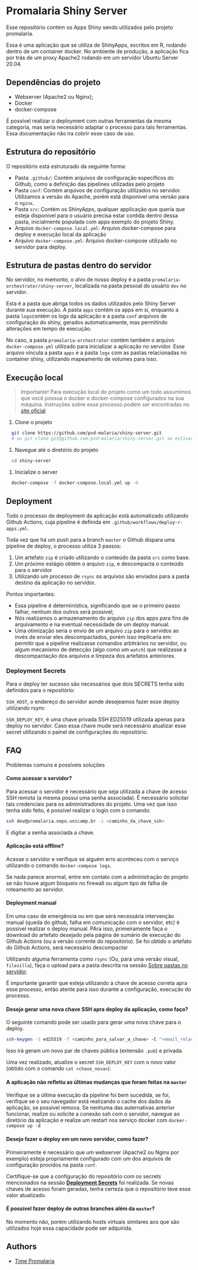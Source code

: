 # Promalaria Shiny Server

Esse repositório contém os Apps Shiny sendo utilizados pelo projeto promalaria.

Essa é uma aplicação que se utiliza de ShinyApps, escritos em R, rodando dentro de um container docker. No ambiente de produção, a aplicação fica por trás de um proxy Apache2 rodando em um servidor Ubuntu Server 20.04. 

## Dependências do projeto

- Webserver (Apache2 ou Nginx);
- Docker
- docker-compose

É possível realizar o deployment com outras ferramentas da mesma categoria, mas seria necessário adaptar o processo para tais ferramentas. Essa documentação não ira cobrir esse caso de uso.

## Estrutura do repositório

O repositório está estruturado da seguinte forma:

- Pasta `.github/`: Contém arquivos de configuração específicos do Github, como a definição das pipelines utilizadas pelo projeto
- Pasta `conf`: Contém arquivos de configuração utilizados no servidor. Utilizamos a versão do Apache, porém está disponível uma versão para o `nginx`.
- Pasta `src`: Contém os ShinyApps, qualquer applicação que queria que esteja disponível para o usuário precisa estar contida dentro dessa pasta, inicialmente populada com apps exemplo do projeto Shiny.
- Arquivo `docker-compose.local.yml`: Arquivo docker-compose para deploy e execução local da aplicação
- Arquivo `docker-compose.yml`: Arquivo docker-compose utilizado no servidor para deploy.


## Estrutura de pastas dentro do servidor

No servidor, no memonto, o alvo de nosso deploy é a pasta `promalaria-orchestrator/shiny-server`, localizada na pasta pessoal do usuário `dev` no servidor.

Esta é a pasta que abriga todos os dados utilizados pelo Shiny Server durante sua execução. A pasta `apps` contém os apps em sí, enquanto a pasta `logs`contém os logs da aplicação e a pasta `conf` arquivos de configuração do shiny, gerados automaticamente, mas permitindo alterações em tempo de execução.

No caso, a pasta `promalaria-orchestrator` contém também o arquivo `docker-compose.yml` utilizado para inicializar a aplicação no servidor. Esse arquivo vincula a pasta `apps` e a pasta `logs` com as pastas relacionadas no container shiny, utilizando mapeamento de volumes para isso. 

## Execução local

> Importante! Para execução local do projeto como um todo assumimos que você possua o docker e docker-compose configurados na sua máquina. Instruções sobre esse processo podem ser encontradas no [site oficial](https://docs.docker.com/engine/install/) 

1. Clone o projeto

```bash
  git clone https://github.com/pvd-malaria/shiny-server.git 
  # ou git clone git@github.com:pvd-malaria/shiny-server.git se estiver usando SSH
```

1. Navegue até o diretório do projeto

```bash
  cd shiny-server
```

1. Inicialize o server

```bash
  docker-compose -f docker-compose.local.yml up -d
```

## Deployment

Todo o processo de deployment da aplicação está automatizado utilizando Github Actions, cuja pipeline é definida em `.github/workflows/deploy-r-apps.yml`.

Toda vez que há um push para a branch `master` o Github dispara uma pipeline de deploy, o processo utiliza 3 passos:

1. Um artefato `zip` é criado utilizando o conteúdo da pasta `src` como base.
2. Um próximo estágio obtém o arquivo `zip`, e descompacta o conteúdo para o servidor
3. Utilizando um processo de `rsync` os arquivos são enviados para a pasta destino da aplicação no servidor.

Pontos importantes:

- Essa pipeline é determinística, significando que se o primeiro passo falhar, nenhum dos outros será possível;
- Nós realizamos o armazenamento do arquivo `zip` dos apps para fins de arquivamento e na eventual necessidade de um deploy manual.
- Uma otimização seria o envio de um arquivo `zip` para o servidos ao invés de enviar eles descompactados, porém isso implicaria em: permitir que a pipeline realizasse comandos arbitrários no servidor, ou algum mecanismo de detecção (algo como um `watch`) que realizasse a descompactação dos arquivos e limpeza dos artefatos anteriores.

### Deployment Secrets

Para o deploy ter sucesso são necessários que dois SECRETS tenha sido definidos para o repositório:

`SSH_HOST`, o endereço do servidor aonde desejeamos fazer esse deploy utilizando rsync

`SSH_DEPLOY_KEY`, é uma chave privada SSH ED25519 utilizada apenas para deploy no servidor. Caso essa chave mude será necessário atualizar esse secret utilizando o painel de configurações do repositório.

## FAQ

Problemas comuns e possíveis soluções

#### Como acessar o servidor?

Para acessar o servidor é necessário que seja utilizada a chave de acesso SSH remota (a mesma possui uma senha associada). É necessário solicitar tais credenciais para os administradores do projeto. Uma vez que isso tenha sido feito, é possível realizar o login com o comando:

```bash
ssh dev@promalaria.nepo.unicamp.br -i <caminho_da_chave_ssh>
```

E digitar a senha associada a chave.

#### Aplicação está offline?

Acesse o servidor e verifique se alguém erro aconteceu com o serviço utilizando o comando `docker-compose logs`.

Se nada parece anormal, entre em contato com a administração do projeto se não houve algum bloqueio no firewall ou algum tipo de falha de roteamento ao servidor.

#### Deployment manual

Em uma caso de emergência ou em que será necessária intervenção manual (queda do github, falha em comunicação com o servidor, etc) é possível realizar o deploy manual. PAra isso, primeiramente faça o download do artefato desejado pela página de sumário de execução do Github Actions (ou a versão corrente do repositório). Se foi obtido o artefato do Github Actions, será necessário descompactar

Utilizando alguma ferramenta como `rsync` (Ou, para uma versão visual, `filezilla`), faça o upload para a pasta descrita na sessão [Sobre pastas no servidor](#estrutura-de-pastas-dentro-do-servidor).

É importante garantir que esteja utilizando a chave de acesso correta apra esse processo, então atente para isso durante a configuração, execução do processo.

#### Desejo gerar uma nova chave SSH apra deploy da aplicação, como faço?

O seguinte comando pode ser usado para gerar uma nova chave para o deploy.

```bash
ssh-keygen -t ed25519 -f <caminho_para_salvar_a_chave> -C "<email_relacionado_a_chave>"
```

Isso irá geram um novo par de chaves pública (extensão `.pub`) e privada.

Uma vez realizado, atualize o secret `SSH_DEPLOY_KEY` com o novo valor (obtido com o comando `cat <chave_nova>`).

#### A aplicação não refletiu as últimas mudanças que foram feitas na `master`

Verifique se a última execução da pipeline foi bem sucedida, se foi, verifique se o seu navegador está realizando o cache dos dados da aplicação, se possível remova. Se nenhuma das auternativas anterior funcionar, realize ou solicite a conexão ssh com o servidor, navegue ao diretório da aplicação e realize um restart nos serviço docker com `docker-compose up -d`

#### Desejo fazer o deploy em um novo servidor, como fazer?

Primeiramente é necessário que um webserver (Apache2 ou Nginx por exemplo) esteja propriamente configurado com um dos arquivos de configuração providos na pasta `conf`.

Certifique-se que a configuração do repositório com os secrets mencionados na sessão [**Deployment Secrets**](#deployment-secrets) foi realizada. Se novas chaves de acesso foram geradas, tenha certeza que o repositório teve esse valor atualizado.

#### É possível fazer deploy de outras branches além da `master`?

No momento não, porém utilizando hosts virtuais similares aos que são utilizados hoje essa capacidade pode ser adquirida.

## Authors

- [Time Promalaria](https://github.com/pvd-malaria)

